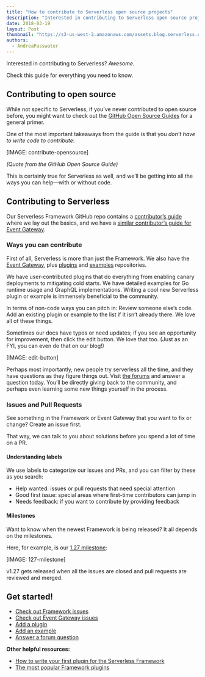 ```yaml
---
title: "How to contribute to Serverless open source projects"
description: "Interested in contributing to Serverless open source projects? Here's how you can."
date: 2018-03-19
layout: Post
thumbnail: "https://s3-us-west-2.amazonaws.com/assets.blog.serverless.com/Serverless_logo.png"
authors:
  - AndreaPasswater
---
```


Interested in contributing to Serverless? *Awesome.*

Check this guide for everything you need to know.

## Contributing to open source

While not specific to Serverless, if you’ve never contributed to open source before, you might want to check out the [GitHub Open Source Guides](https://opensource.guide/how-to-contribute/) for a general primer.

One of the most important takeaways from the guide is that you *don’t have to write code to contribute*:

[IMAGE: contribute-opensource]

*(Quote from the GitHub Open Source Guide)*

This is certainly true for Serverless as well, and we’ll be getting into all the ways you can help—with or without code.

## Contributing to Serverless

Our Serverless Framework GitHub repo contains a [contributor’s guide](https://github.com/serverless/serverless/blob/master/CONTRIBUTING.md) where we lay out the basics, and we have a [similar contributor’s guide for Event Gateway](https://github.com/serverless/event-gateway/blob/master/CONTRIBUTING.md).

### Ways you can contribute

First of all, Serverless is more than just the Framework. We also have the [Event Gateway](https://github.com/serverless/event-gateway), plus [plugins](https://github.com/serverless/plugins) and [examples](https://github.com/serverless/examples) repositories.

We have user-contributed plugins that do everything from enabling canary deployments to mitigating cold starts. We have detailed examples for Go runtime usage and GraphQL implementations. Writing a cool new Serverless plugin or example is immensely beneficial to the community.

In terms of non-code ways you can pitch in: Review someone else’s code. Add an existing plugin or example to the list if it isn’t already there. We love all of these things.

Sometimes our docs have typos or need updates; if you see an opportunity for improvement, then click the edit button. We love that too. (Just as an FYI, you can even do that on our blog!)

[IMAGE: edit-button]

Perhaps most importantly, new people try serverless all the time, and they have questions as they figure things out. Visit [the forums](shttps://forum.serverless.com/) and answer a question today. You’ll be directly giving back to the community, and perhaps even learning some new things yourself in the process.

### Issues and Pull Requests

See something in the Framework or Event Gateway that you want to fix or change? Create an issue first.

That way, we can talk to you about solutions before you spend a lot of time on a PR.

#### Understanding labels

We use labels to categorize our issues and PRs, and you can filter by these as you search:

- Help wanted: issues or pull requests that need special attention
- Good first issue: special areas where first-time contributors can jump in
- Needs feedback: if you want to contribute by providing feedback

#### Milestones

Want to know when the newest Framework is being released? It all depends on the milestones.

Here, for example, is our [1.27 milestone](https://github.com/serverless/serverless/milestone/42):

[IMAGE: 127-milestone]

v1.27 gets released when all the issues are closed and pull requests are reviewed and merged.

## Get started!

- [Check out Framework issues](https://github.com/serverless/serverless/issues)
- [Check out Event Gateway issues](https://github.com/serverless/event-gateway/issues)
- [Add a plugin](https://github.com/serverless/plugins)
- [Add an example](https://github.com/serverless/examples)
- [Answer a forum question](https://forum.serverless.com/)

**Other helpful resources:**
- [How to write your first plugin for the Serverless Framework](https://serverless.com/blog/writing-serverless-plugins/)
- [The most popular Framework plugins](https://serverless.com/blog/most-popular-framework-plugins/)
